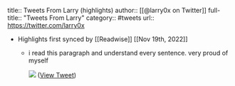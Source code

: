 title:: Tweets From Larry (highlights)
author:: [[@larry0x on Twitter]]
full-title:: "Tweets From Larry"
category:: #tweets
url:: https://twitter.com/larry0x

- Highlights first synced by [[Readwise]] [[Nov 19th, 2022]]
	- i read this paragraph and understand every sentence. very proud of myself 
	  
	  ![](https://pbs.twimg.com/media/FGyflM5WYAM_ZyQ.jpg) ([View Tweet](https://twitter.com/larry0x/status/1471726645694414851))